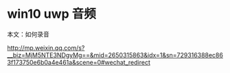 # win10 uwp 音频

本文：如何录音

<!--more-->
<!-- CreateTime:2018/2/13 17:23:03 -->


<div id="toc"></div>
<!-- csdn -->

http://mp.weixin.qq.com/s?__biz=MjM5NTE3NDgyMg==&mid=2650315863&idx=1&sn=729316388ec863f173750e6b0a4e461a&scene=0#wechat_redirect